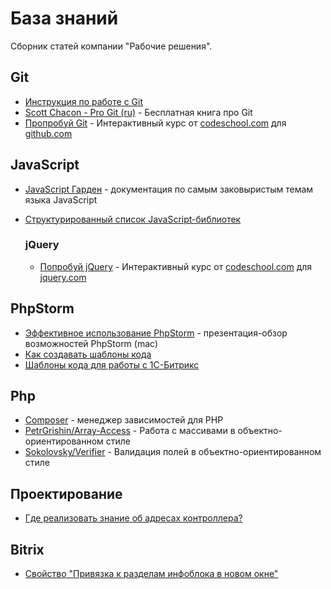 База знаний
===========

Сборник статей компании "Рабочие решения". 

## Git
- [Инструкция по работе с Git](articles/git/instruction/README.md)
- [Scott Chacon - Pro Git (ru)](http://git-scm.com/book/ru) - Бесплатная книга про Git
- [Пропробуй Git](https://try.github.io) - Интерактивный курс от [codeschool.com](http://codeschool.com) для [github.com](http://github.com)

## JavaScript
- [JavaScript Гарден](http://shamansir.github.io/JavaScript-Garden/) - документация по самым заковыристым темам языка JavaScript
- [Структурированный список JavaScript-библиотек](https://github.com/sorrycc/awesome-javascript)

	### jQuery
	- [Попробуй jQuery](http://try.jquery.com/) - Интерактивный курс от [codeschool.com](http://codeschool.com) для [jquery.com](http://jquery.com)

## PhpStorm
- [Эффективное использование PhpStorm](https://docs.google.com/presentation/d/1jWt3zD64y-HjEJUDtnCJz8f7npZIE8JZ0Dj-arTS9Ks/edit#slide=id.g180ed61f7_0139) - презентация-обзор возможностей PhpStorm (mac)
- [Как создавать шаблоны кода](articles/phpstorm/how-create-templates/README.md)
- [Шаблоны кода для работы с 1С-Битрикс](articles/phpstorm/bitrix-templates.md)

## Php
- [Composer](http://habrahabr.ru/post/145946/) - менеджер зависимостей для PHP
- [PetrGrishin/Array-Access](https://github.com/petrgrishin/array-access) - Работа с массивами в объектно-ориентированном стиле
- [Sokolovsky/Verifier](https://github.com/sokolovsky/Verifier) - Валидация полей в объектно-ориентированном стиле

## Проектирование
- [Где реализовать знание об адресах контроллера?](http://habrahabr.ru/post/226237/)

## Bitrix
- [Свойство "Привязка к разделам инфоблока в новом окне"](articles/bitrix/property-link-to-section-information-block-in-a-new-window/README.md)